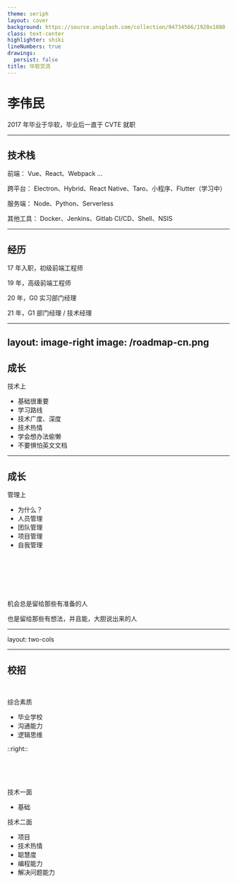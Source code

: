 ```yaml
---
theme: seriph
layout: cover
background: https://source.unsplash.com/collection/94734566/1920x1080
class: text-center
highlighter: shiki
lineNumbers: true
drawings:
  persist: false
title: 华软交流
---
```


# 李伟民

2017 年毕业于华软，毕业后一直于 CVTE 就职

---

## 技术栈

前端： Vue、React、Webpack ...

跨平台： Electron、Hybrid、React Native、Taro、小程序、Flutter（学习中）

服务端： Node、Python、Serverless

其他工具： Docker、Jenkins、Gitlab CI/CD、Shell、NSIS

---

## 经历

17 年入职，初级前端工程师

19 年，高级前端工程师

20 年，G0 实习部门经理

21 年，G1 部门经理 / 技术经理

---
layout: image-right
image: /roadmap-cn.png
---

## 成长

技术上

<v-clicks>

* 基础很重要
* 学习路线
* 技术广度、深度
* 技术热情
* 学会想办法偷懒
* 不要惧怕英文文档

</v-clicks>

<!--
技术上，无论学什么，前端也好，后台也好，基础非常重要，基础建议看些书，因为基础知识一般都是不怎么更新迭代的，比如我前端的话，会推荐看《红宝书》、《犀牛书》，校招面试的话，最看重的是基础，基础不过关，一般都会 NG 掉，后面给大家讲讲校招面试哈~

学习路线，每个技术栈都有自己的学习路线，譬如前端，有些大佬在 Github 整理了 React 的学习路线图，哪些是必学的，哪些是推荐学的，并且能清晰的知道，一个合格的前端工程师，应当具备哪些技能

技术广度，学过的东西越多，广度越大，我是那种只要对我业务有用，我就会去学的那种人，像前端，其实如果掌握一些后端的知识，对于你的解决问题和调试能力来说是有非常大的作用的，比如说，后台同学给你设计了个接口，你用着非常不方便，那么你就可以以你前端的角度去设计一个你方便的接口，然后反过来教育一下后台的同学。再或者，现在前端都流行 BFF 的开发模式，Node 层做服务端做中台数据转发或数据聚合，那这时候就需要你具备一定的后端知识了。

还有一些脚本语言，比如 Python、shell，它能在你想偷懒的时候发挥作用哈~

技术深度，关键技术要学下去，不要停留在表面，比如 React 的一些原理，diff 算法、hook 的实现、事件绑定等等，这些知识能在你遇到问题的时候，处事不惊哈~

技术热情，做技术的，要热爱技术，要保持学习，要有自己的学习方式，做伸手党的时候，也要学会总结与思考，不要一味的吸收人的东西，说不定是个糟粕~

学会想办法偷懒，平常遇到的很多影响我们效率的问题，比如我们经常要整理一些数据的时候，我们可以想想能不能通过代码来帮我们整，虽然有时候有些东西可以 CTRL+C、CTRL+V 解决，但是长而久之，这可能就是影响我们效率的一件大事情

举个栗子，我们公司是个非常注重人的修养的公司，所以经常需要做一些自我修养题目，每次一做就是 100 道题，错两道题就得重做，而且还是交卷了才知道自己错没错的那种，做这些题做到人都快疯了的，最多试过重做 4 次，每次 20 分钟，搞了快一个小时。

这时候，我们就想搞个脚本，帮我们自动答题，我们去调试工具抓包，拿到每次前端请求的接口，还有每次返回的答案，整理出来一个题库，然后模拟正常的请求，拿到题目，再匹配上答案，直接提交上去，最后就需要 3s 就 100 分了，哈哈，所以说技术可以改变生活，想办法偷懒，其实是想办法改变我们一些影响我们效率的事情

不要惧怕英文文档，很多人都觉得看英文很恐怖，但是实际工作中，你不得不要去看一些英文文档，因为国内全是伸手党（包括我），而且那百度搜问题还贼垃圾，所以要找到答案，你可能要去逛 github，要去逛 Stack Overflow，找个插件，双击就能查单词了，知道某几个单词，把你毕生所学的单词拼装起来，句子可能就顺了哈哈，其实不需要理解得很透彻，懂那个意思就行了
-->
---

## 成长

管理上

<v-clicks>

* 为什么？
* 人员管理
* 团队管理
* 项目管理
* 自我管理

</v-clicks>

<br/>
<br/>
<br/>
<br/>
<br/>

<v-click>

<p class="text-center">
机会总是留给那些有准备的人

也是留给那些有想法，并且能，大胆说出来的人
</p>

</v-click>

<!--
说到管理，首先要问问，自己为什么想要做管理，自己为什么能做管理，自己凭什么能管理底下的小伙伴？

人员管理，人才是一个团队必不可缺的一个因素，怎么管理好他们呢？我现在部门总共有 8 个人，有技术比我牛逼的，有技术比我弱的，有前端的，有 C++ 的，他们都是对技术有追求的，都渴望着成长。

对于职级比我高的，我会跟他一起去规划未来，让他去带项目，让他去开展预研性工作，让他带徒弟，让他做面试官，让他分享自己的知识；职级比我低的，我会根据不同技术栈的职级标准，给他们定期制定成长计划，并且给予他们项目锻炼的机会，给予他们承担责任的机会，让他们多表达自己的想法，不能压制他们的想法和创意，多鼓励他们做分享，营造一个学习的团队，积极向上的团队。

团队要有团魂，我的团队比较有冲劲，也非常有担当，作为管理者，要有一定的带头作用，该出现的时候，就得出现。比如，一起加班的发版本的时候，如果大家都在加班，管理者却消失不见，只是在微信动动嘴，打打气，那这个团队可能也走不远~

团队管理，每个人的性格不一样，也会导致每个人的管理风格不一样，经过接触几个不同的管理者，我个人觉得，跟团队成员混在一起，接地气，是非常重要的，像毛泽东那样，他知道中国是农业大国，武装农民和工人才是救国的唯一出路。作为一个团队的领头人，和底下的兄弟在一起，没有隔阂的，不开小群的，目标一致的工作，这才算是个合格的管理者

要学会找到团队的二把手，意见领袖，什么是意见领袖呢？就是他说的话，会影响一波人，在团队里面是有分量的人。铁打的将，流水的兵，刘备有五虎猛将时，是蜀国鼎盛之时，但五虎相继死去后，蜀国就开始凉凉了，这也说明了，一个团队不能没有二把手哈。

管理者需要学会放权，有些东西不一定是只有你才能搞得定的，监控过程进度，识别到风险的时候，及时的协调资源，解决问题，这就够了

项目管理，像我们公司一般情况下，项目管理或者产品经理会安排需求到研发部门，那这时候部门经理就得去承接这些需求，有需求必然就会有项目管理。我没考过 PMP 哈，但是项目，也是一个团队活下去的最重要的环节，学习一些项目管理的知识，可以帮助你更好的完成项目，更好的带动团队成员跑起来，比如我团队现在就是在走“精益敏捷迭代”的方法论，有空可以学习一下这方面的知识

自我管理，刚也问道，自己凭什么管底下的小伙伴呢？作为管理者，要有一定的个人魅力才能服众，比如你的技术水平在团队里面比较高，要找到你在这个团队里面的定位，找到一个落脚点，发力点。

机会总是留给那些有准备的人，也是留给那些有想法，并且能，大胆说出来的人
-->

---
layout: two-cols

---
## 校招

<br>

综合素质

* 毕业学校
* 沟通能力
* 逻辑思维

::right::

<br>
<br>
<br>

技术一面

* 基础

技术二面

* 项目
* 技术热情
* 聪慧度
* 编程能力
* 解决问题能力
